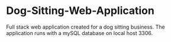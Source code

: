 # Dog-Sitting-Web-Application
Full stack web application created for a dog sitting business. The application runs with a mySQL database on local host 3306.
